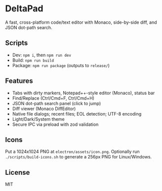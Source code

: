 # DeltaPad

A fast, cross-platform code/text editor with Monaco, side-by-side diff, and JSON dot-path search.

## Scripts
- Dev: `npm i`, then `npm run dev`
- Build: `npm run build`
- Package: `npm run package` (outputs to `release/`)

## Features
- Tabs with dirty markers, Notepad++-style editor (Monaco), status bar
- Find/Replace (Ctrl/Cmd+F, Ctrl/Cmd+H)
- JSON dot-path search panel (click to jump)
- Diff viewer (Monaco DiffEditor)
- Native file dialogs; recent files; EOL detection; UTF-8 encoding
- Light/Dark/System theme
- Secure IPC via preload with zod validation

## Icons
Put a 1024x1024 PNG at `electron/assets/icon.png`. Optionally run `./scripts/build-icons.sh` to generate a 256px PNG for Linux/Windows.

## License
MIT

